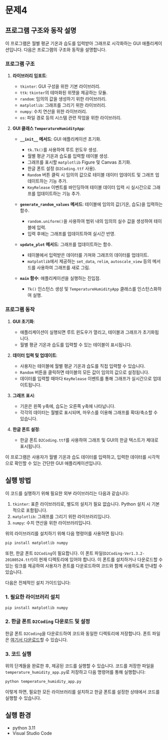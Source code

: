 # 문제4

## 프로그램 구조와 동작 설명
이 프로그램은 월별 평균 기온과 습도를 입력받아 그래프로 시각화하는 GUI 애플리케이션입니다. 다음은 프로그램의 구조와 동작을 설명합니다.

### 프로그램 구조

1. **라이브러리 임포트**:
   - `tkinter`: GUI 구성을 위한 기본 라이브러리.
   - `ttk`: `tkinter`의 테마화된 위젯을 제공하는 모듈.
   - `random`: 임의의 값을 생성하기 위한 라이브러리.
   - `matplotlib`: 그래프를 그리기 위한 라이브러리.
   - `numpy`: 수치 연산을 위한 라이브러리.
   - `os`: 파일 경로 등의 시스템 관련 작업을 위한 라이브러리.

2. **GUI 클래스 `TemperatureHumidityApp`**:
   - **`__init__` 메서드**: GUI 애플리케이션 초기화.
     - `tk.Tk()`를 사용하여 루트 윈도우 생성.
     - 월별 평균 기온과 습도를 입력할 테이블 생성.
     - 그래프를 표시할 `matplotlib` Figure 및 Canvas 초기화.
     - 한글 폰트 설정 (`D2Coding.ttf` 사용).
     - `Random` 버튼 클릭 시 임의의 값으로 테이블 데이터 업데이트 및 그래프 업데이트하는 기능 추가.
     - `KeyRelease` 이벤트를 바인딩하여 테이블 데이터 입력 시 실시간으로 그래프를 업데이트하는 기능 추가.

   - **`generate_random_values` 메서드**: 테이블에 임의의 값(기온, 습도)을 입력하는 함수.
     - `random.uniform()`을 사용하여 범위 내의 임의의 실수 값을 생성하여 테이블에 입력.
     - 입력 후에는 그래프를 업데이트하여 실시간 반영.

   - **`update_plot` 메서드**: 그래프를 업데이트하는 함수.
     - 테이블에서 입력받은 데이터를 가져와 그래프의 데이터를 업데이트.
     - `matplotlib`에서 제공하는 `set_data`, `relim`, `autoscale_view` 등의 메서드를 사용하여 그래프를 새로 그림.

   - **`main` 함수**: 애플리케이션을 실행하는 진입점.
     - `Tk()` 인스턴스 생성 및 `TemperatureHumidityApp` 클래스를 인스턴스화하여 실행.

### 프로그램 동작

1. **GUI 초기화**:
   - 애플리케이션이 실행되면 루트 윈도우가 열리고, 테이블과 그래프가 초기화됩니다.
   - 월별 평균 기온과 습도를 입력할 수 있는 테이블이 표시됩니다.

2. **데이터 입력 및 업데이트**:
   - 사용자는 테이블에 월별 평균 기온과 습도를 직접 입력할 수 있습니다.
   - `Random` 버튼을 클릭하면 테이블의 모든 값이 임의의 값으로 설정됩니다.
   - 데이터를 입력할 때마다 `KeyRelease` 이벤트를 통해 그래프가 실시간으로 업데이트됩니다.

3. **그래프 표시**:
   - 기온은 왼쪽 y축에, 습도는 오른쪽 y축에 나타납니다.
   - 각각의 데이터는 월별로 표시되며, 마우스를 이용해 그래프를 확대/축소할 수 있습니다.

4. **한글 폰트 설정**:
   - 한글 폰트 `D2Coding.ttf`를 사용하여 그래프 및 GUI의 한글 텍스트가 제대로 표시됩니다.

이 프로그램은 사용자가 월별 기온과 습도 데이터를 입력하고, 입력한 데이터를 시각적으로 확인할 수 있는 간단한 GUI 애플리케이션입니다.

## 실행 방법
이 코드를 실행하기 위해 필요한 외부 라이브러리는 다음과 같습니다:

1. `tkinter`: 표준 라이브러리로, 별도의 설치가 필요 없습니다. Python 설치 시 기본적으로 포함됩니다.
2. `matplotlib`: 그래프를 그리기 위한 라이브러리입니다.
3. `numpy`: 수치 연산을 위한 라이브러리입니다.

위의 라이브러리를 설치하기 위해 다음 명령어를 사용하면 됩니다:

```bash
pip install matplotlib numpy
```

또한, 한글 폰트 `D2Coding`이 필요합니다. 이 폰트 파일(`D2Coding-Ver1.3.2-20180524.ttf`)이 현재 디렉토리에 있어야 합니다. 이 폰트를 설치하거나 다운로드할 수 있는 링크를 제공하여 사용자가 폰트를 다운로드하여 코드와 함께 사용하도록 안내할 수 있습니다.

다음은 전체적인 설치 가이드입니다:

### 1. 필요한 라이브러리 설치

```bash
pip install matplotlib numpy
```

### 2. 한글 폰트 `D2Coding` 다운로드 및 설정

한글 폰트 `D2Coding`을 다운로드하여 코드와 동일한 디렉토리에 저장합니다. 폰트 파일은 [여기서 다운로드](https://github.com/naver/d2codingfont/releases)할 수 있습니다.

### 3. 코드 실행

위의 단계들을 완료한 후, 제공된 코드를 실행할 수 있습니다. 코드를 저장한 파일을 `temperature_humidity_app.py`로 저장하고 다음 명령어를 통해 실행합니다:

```bash
python temperature_humidity_app.py
```

이렇게 하면, 필요한 모든 라이브러리를 설치하고 한글 폰트를 설정한 상태에서 코드를 실행할 수 있습니다.

## 실행 환경
* python 3.11
* Visual Studio Code